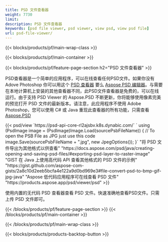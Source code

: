 ```yaml
---
title: PSD 文件查看器
weight: 7730
limit: 
description: PSD 文件查看器
keywords: [psd file viewer, psd viewer, view psd, view psd file]
url: psd-file-viewer/
---
```


{{< blocks/products/pf/main-wrap-class >}}

{{< blocks/products/pf/main-container >}}

{{< blocks/products/pf/feature-page-section h2="PSD 文件查看器" >}}
<p>PSD查看器是一个简单的应用程序，可以在线查看任何PSD文件。如果你没有 Adove Photoshop 你可以用这个 <a href="/psd/view/psd-file-viewer">PSD 查看器</a> 要么 <a href="https://products.aspose.app/psd/editor">Aspose PSD 编辑器</a>。与需要在本地计算机上安装的其他查看器不同，此PSD文件查看器是免费的，可以在线运行。由于支持 PSD Viewer 的 Aspose.PSD 不断更新，你将能够使用像素完美的预览打开 PSD 文件的最新版本。请注意，此应用程序不使用 Adobe Photoshop，您可以使用 C# 或 Java 重现此查看器的所有功能，只需查看 <a href="https://products.aspose.com/psd">Aspose.PSD</a></p>
{{< psd/view `https://psd-api-core-rl2ajsbv.k8s.dynabic.com/` 
`    using (PsdImage image = (PsdImage)Image.Load(sourcePsbFileName))
    {
	    // To open the PSB File as JPG just use this code
        image.Save(sourcePsbFileName + ".jpg",  new JpegOptions());
    }` 
"将 PSD 文件导出为其他格式以供查看" "https://docs.aspose.com/psd/java/creating-opening-and-saving-psd-files/#exporting-psd-layer-to-raster-image" 
"GIST 在 Java 上使用高代码 API 查看其他格式的 PSD 文件的示例" "https://gist.github.com/aspose-com-gists/2a8c10d2eeb5bcfa4e122a9d0bd969e3#file-convert-psd-to-bmp-gif-jpg-java" 
"Aspose 低代码应用程序可在线查看 PSD 文件" "https://products.aspose.app/psd/viewer/psd" >}}
<p>使用内置的无代码 PSD 查看器查看 PSD 文件。快速准确地查看PSD文件。只需上传 PSD 文件即可。</p>
{{< /blocks/products/pf/feature-page-section >}}
{{< /blocks/products/pf/main-container >}}


{{< /blocks/products/pf/main-wrap-class >}}

{{< blocks/products/products-backtop-button >}}
